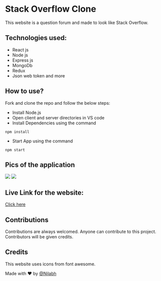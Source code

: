 # Stack Overflow Clone

This website is a question forum and made to look like Stack Overflow.

## Technologies used:

- React js
- Node js
- Express js
- MongoDb
- Redux
- Json web token and more

## How to use?

Fork and clone the repo and follow the below steps:

- Install Node.js
- Open client and server directories in VS code
- Install Dependencies using the command

```
npm install
```

- Start App using the command

```
npm start
```

## Pics of the application

<img src="https://github.com/Manoj-Athi/Stack-overflow/blob/main/Screenshots/Homepage.png">
<img src="https://github.com/Manoj-Athi/Stack-overflow/blob/main/Screenshots/Question.png">

## Live Link for the website:

[Click here](https://stack-overflow-clone-nilabh.netlify.app/)

## Contributions

Contributions are always welcomed. Anyone can contribute to this project. Contributors will be given credits.

## Credits

This website uses icons from font awesome.

Made with ❤️ by [@Nilabh](https://www.linkedin.com/in/nilabh-mishra-4b256b200/)
